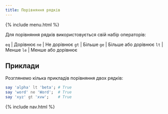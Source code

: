 ```yaml
---
title: Порівняння рядків
---
```


{% include menu.html %}

Для порівняння рядків використовується свій набір операторів:

`eq` | Дорівнює
`ne` | Не дорівнює
`gt` | Більше
`ge` | Більше або дорівнює
`lt` | Менше
`le` | Менше або дорівнює

## Приклади

Розглянемо кілька прикладів порівняння двох рядків:

```raku
say 'alpha' lt 'beta'; # True
say 'word' ne 'Word';  # True
say 'xyz' gt 'xvw';    # True
```

{% include nav.html %}
